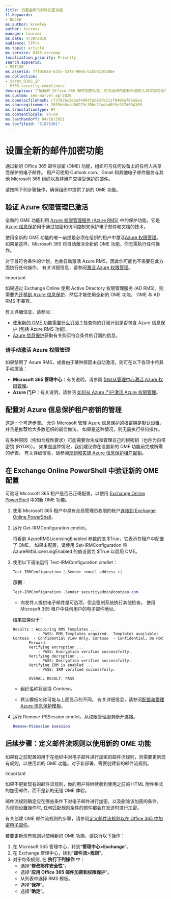 ```yaml
---
title: 设置全新的邮件加密功能
f1.keywords:
- NOCSH
ms.author: krowley
author: kccross
manager: laurawi
ms.date: 4/30/2019
audience: ITPro
ms.topic: article
ms.service: O365-seccomp
localization_priority: Priority
search.appverid:
- MET150
ms.assetid: 7ff0c040-b25c-4378-9904-b1b50210d00e
ms.collection:
- Strat_O365_IP
- M365-security-compliance
description: 了解新的 Office 365 邮件加密功能，可与组织内部和外部的人员实现受保护的电子邮件通信。
ms.custom: seo-marvel-apr2020
ms.openlocfilehash: cf37826c3e1e349947ab83fe211f9406a765e5ea
ms.sourcegitcommit: 2655bb0ccd66279c35be2fadbd893c937d084109
ms.translationtype: HT
ms.contentlocale: zh-CN
ms.lasthandoff: 04/16/2021
ms.locfileid: "51876301"
---
```

# <a name="set-up-new-message-encryption-capabilities"></a>设置全新的邮件加密功能

通过新的 Office 365 邮件加密 (OME) 功能，组织可与任何设备上的任何人共享受保护的电子邮件。 用户可使用 Outlook.com、Gmail 和其他电子邮件服务与其他 Microsoft 365 组织以及非用户交换受保护的邮件。

请按照下列步骤操作，确保组织中提供了新的 OME 功能。

## <a name="verify-that-azure-rights-management-is-active"></a>验证 Azure 权限管理已激活

全新的 OME 功能利用 [Azure 权限管理服务 (Azure RMS)](/azure/information-protection/what-is-information-protection) 中的保护功能，它是 [Azure 信息保护](/azure/information-protection/what-is-azure-rms)用于通过加密和访问控制来保护电子邮件和文档的技术。

使用全新的 OME 功能的唯一前提是必须在组织的租户中激活[Azure 权限管理](/azure/information-protection/what-is-azure-rms)。 如果是这样，Microsoft 365 将自动激活全新的 OME 功能，你无需执行任何操作。

对于最符合条件的计划，也会自动激活 Azure RMS，因此你可能也不需要在此方面执行任何操作。 有关详细信息，请参阅[激活 Azure 权限管理](/azure/information-protection/activate-service)。

>[!IMPORTANT]
>如果通过 Exchange Online 使用 Active Directory 权限管理服务 (AD RMS)，则需要先[迁移到 Azure 信息保护](/azure/information-protection/migrate-from-ad-rms-to-azure-rms)，然后才能使用全新的 OME 功能。 OME 与 AD RMS 不兼容。  

有关详细信息，请参阅：

- [使用新的 OME 功能需要什么订阅？](ome-faq.yml#what-subscriptions-do-i-need-to-use-the-new-ome-capabilities-)检查你的订阅计划是否包含 Azure 信息保护 (包括 Azure RMS 功能)。
- [Azure 信息保护](https://azure.microsoft.com/services/information-protection/)获取有关购买符合条件的订阅的信息。  

### <a name="manually-activating-azure-rights-management"></a>请手动激活 Azure 权限管理

如果禁用了 Azure RMS，或者由于某种原因未自动激活，则可在以下各项中将其手动激活：

- **Microsoft 365 管理中心**：有关说明，请参阅 [如何从管理中心激活 Azure 权限管理](/azure/information-protection/activate-office365)。
- **Azure 门户**：有关说明，请参阅 [如何从 Azure 门户激活 Azure 权限管理](/azure/information-protection/activate-azure)。

## <a name="configure-management-of-your-azure-information-protection-tenant-key"></a>配置对 Azure 信息保护租户密钥的管理

这是一个可选步骤。 允许 Microsoft 管理 Azure 信息保护的根密钥是默认设置，并且是推荐给大多数组织的最佳做法。 如果是这种情况，则无需执行任何操作。

有多种原因（例如合规性要求）可能需要你生成和管理自己的根密钥（也称为自带密钥 (BYOK)）。 如果是这种情况，我们建议你在设置新的 OME 功能前完成所需的步骤。 有关详细信息，请参阅[规划和实施 Azure 信息保护租户密钥](/information-protection/plan-design/plan-implement-tenant-key)。

## <a name="verify-new-ome-configuration-in-exchange-online-powershell"></a>在 Exchange Online PowerShell 中验证新的 OME 配置

可验证 Microsoft 365 租户是否已正确配置，以使用 [Exchange Online PowerShell](/powershell/exchange/exchange-online-powershell) 中的新 OME 功能。
  
1. 使用 Microsoft 365 租户中具有全局管理员权限的帐户[连接到 Exchange Online PowerShell](/powershell/exchange/connect-to-exchange-online-powershell)。

2. 运行 Get-IRMConfiguration cmdlet。

     将看到 AzureRMSLicensingEnabled 参数的值 $True，它表示在租户中配置了 OME。 如果未配置，请使用 Set-IRMConfiguration 将 AzureRMSLicensingEnabled 的值设置为 $True 以启用 OME。

3. 使用以下语法运行 Test-IRMConfiguration cmdlet：

     ```powershell
     Test-IRMConfiguration [-Sender <email address >]
     ```  

   **示例**：

     ```powershell
     Test-IRMConfiguration -Sender securityadmin@contoso.com
     ```

     - 向发件人提供电子邮件是可选项，但会强制系统执行其他检查。 使用 Microsoft 365 租户中任何用户的电子邮件地址。

     结果应类似于：

     ```text
     Results : Acquiring RMS Templates ...
                - PASS: RMS Templates acquired.  Templates available: Contoso  - Confidential View Only, Contoso  - Confidential, Do Not
            Forward.
            Verifying encryption ...
                - PASS: Encryption verified successfully.
            Verifying decryption ...
                - PASS: Decryption verified successfully.
            Verifying IRM is enabled ...
                - PASS: IRM verified successfully.

            OVERALL RESULT: PASS
     ```

   - 组织名称将替换 *Contoso*。

   - 默认模板名称可能与上面显示的不同。 有关详细信息，请参阅[配置和管理 Azure 信息保护模板](/azure/information-protection/configure-policy-templates)。

4. 运行 Remove-PSSession cmdlet，从权限管理服务断开连接。

     ```powershell
     Remove-PSSession $session
     ```

## <a name="next-steps-define-mail-flow-rules-to-use-new-ome-capabilities"></a>后续步骤：定义邮件流规则以使用新的 OME 功能

如果有之前配置的用于在组织中对电子邮件进行加密的邮件流规则，则需要更新现有规则，以使用新的 OME 功能。对于新部署，需要创建新的邮件流规则。

>[!IMPORTANT]
>如果不更新现有的邮件流规则，你的用户将继续收到使用之前的 HTML 附件格式的加密邮件，而不是新的无缝 OME 体验。

邮件流规则确定应在哪些条件下对电子邮件进行加密，以及删除该加密的条件。 为规则设置操作时, 任何匹配规则条件的邮件都会在发送时进行加密。
  
有关创建 OME 邮件流规则的步骤，请参阅[定义邮件流规则以在 Office 365 中加密电子邮件](define-mail-flow-rules-to-encrypt-email.md)。

若要更新现有规则以使用新的 OME 功能，请执行以下操作：

1. 在 Microsoft 365 管理中心，转到“**管理中心>Exchange**”。
2. 在 Exchange 管理中心，转到“**邮件流>规则**”。
3. 对于每条规则, 在 **执行下列操作** 中：
    - 选择“**修改邮件安全性**”。
    - 选择“**应用 Office 365 邮件加密和权限保护**”。
    - 从列表中选择 RMS 模板。
    - 选择“**保存**”。
    - 选择“**确定**”。